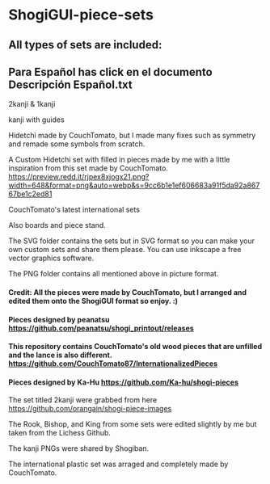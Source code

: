 # ShogiGUI-piece-sets
## All types of sets are included:

## Para Español has click en el documento Descripción Español.txt

2kanji & 1kanji

kanji with guides

Hidetchi made by CouchTomato, but I made many fixes such as symmetry and remade some symbols from scratch.

A Custom Hidetchi set with filled in pieces made by me with a little inspiration from this set made by CouchTomato.
https://preview.redd.it/rjpex8xjogx21.png?width=648&format=png&auto=webp&s=9cc6b1e1ef606683a91f5da92a86767be1c2ed81

CouchTomato's latest international sets

Also boards and piece stand.

The SVG folder contains the sets but in SVG format so you can make your own custom sets and share them please. You can use inkscape a free vector graphics software.

The PNG folder contains all mentioned above in picture format.

#### Credit: All the pieces were made by CouchTomato, but I arranged and edited them onto the ShogiGUI format so enjoy. :)

#### Pieces designed by peanatsu https://github.com/peanatsu/shogi_printout/releases

#### This repository contains CouchTomato's old wood pieces that are unfilled and the lance is also different. https://github.com/CouchTomato87/InternationalizedPieces

#### Pieces designed by Ka-Hu https://github.com/Ka-hu/shogi-pieces

The set titled 2kanji were grabbed from here https://github.com/orangain/shogi-piece-images 

The Rook, Bishop, and King from some sets were edited slightly by me but taken from the Lichess Github.

The kanji PNGs were shared by Shogiban.

The international plastic set was arraged and completely made by CouchTomato.
